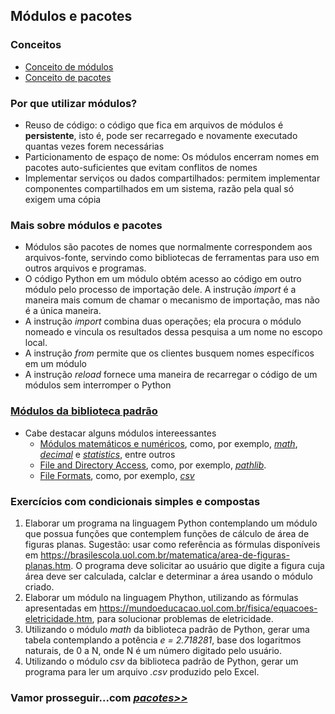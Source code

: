## Módulos e pacotes 

### Conceitos
- [Conceito de módulos](https://docs.python.org/3/glossary.html#term-module)
- [Conceito de pacotes](https://docs.python.org/pt-br/3/glossary.html#term-package)

### Por que utilizar módulos?
- Reuso de código: o código que fica em arquivos de módulos é **persistente**, isto é, pode ser recarregado e novamente executado quantas vezes forem necessárias
- Particionamento de espaço de nome: Os módulos encerram nomes em pacotes auto-suficientes que evitam conflitos de nomes
- Implementar serviços ou dados compartilhados: permitem implementar componentes compartilhados em um sistema, razão pela qual só exigem uma cópia

### Mais sobre módulos e pacotes
- Módulos são pacotes de nomes que normalmente correspondem aos arquivos-fonte, servindo como bibliotecas de ferramentas para uso em outros arquivos e programas.
- O código Python em um módulo obtém acesso ao código em outro módulo pelo processo de importação dele. A instrução *import* é a maneira mais comum de chamar o mecanismo de importação, mas não é a única maneira.
- A instrução *import* combina duas operações; ela procura o módulo nomeado e vincula os resultados dessa pesquisa a um nome no escopo local.
- A instrução *from* permite que os clientes busquem nomes específicos em um módulo
- A instrução *reload* fornece uma maneira de recarregar o código de um módulos sem interromper o Python

### [Módulos da biblioteca padrão](https://docs.python.org/3/library/index.html)
- Cabe destacar alguns módulos intereessantes
  + [Módulos matemáticos e numéricos](https://docs.python.org/3/library/numeric.html), como, por exemplo, *[math](https://docs.python.org/3/library/math.html#module-math)*, *[decimal](https://docs.python.org/3/library/decimal.html)* e *[statistics](https://docs.python.org/3/library/statistics.html)*, entre outros
  + [File and Directory Access](https://docs.python.org/3/library/filesys.html), como, por exemplo, *[pathlib](https://docs.python.org/3/library/pathlib.html)*.
  + [File Formats](https://docs.python.org/3/library/csv.html), como, por exemplo, *[csv](https://docs.python.org/3/library/csv.html)*

### Exercícios com condicionais simples e compostas  
1. Elaborar um programa na linguagem Python contemplando um módulo que possua funções que contemplem funções de cálculo de área de figuras planas. Sugestão: usar como referência as fórmulas disponíveis em <https://brasilescola.uol.com.br/matematica/area-de-figuras-planas.htm>. O programa deve solicitar ao usuário que digite a figura cuja área deve ser calculada, calclar e determinar a área usando o módulo criado.
2. Elaborar um módulo na linguagem Phython, utilizando as fórmulas apresentadas em <https://mundoeducacao.uol.com.br/fisica/equacoes-eletricidade.htm>, para solucionar problemas de eletricidade.
3. Utilizando o módulo *math* da biblioteca padrão de Python, gerar uma tabela contemplando a potência *e = 2.718281*, base dos logaritmos naturais, de 0 a N, onde N é um número digitado pelo usuário.
4. Utilizando o módulo *csv* da biblioteca padrão de Python, gerar um programa para ler um arquivo *.csv* produzido pelo Excel.

### Vamor prosseguir...com *[pacotes>>](prog_pacotes.md)*
